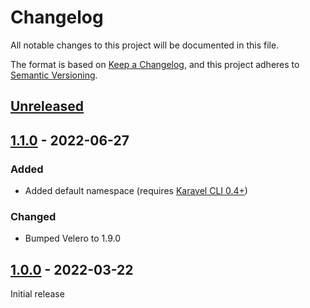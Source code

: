 # Changelog

All notable changes to this project will be documented in this file.

The format is based on [Keep a Changelog](https://keepachangelog.com/en/1.0.0/),
and this project adheres to [Semantic Versioning](https://semver.org/spec/v2.0.0.html).

## [Unreleased]

## [1.1.0] - 2022-06-27

### Added

- Added default namespace (requires [Karavel CLI 0.4+](https://github.com/karavel-io/cli/releases/latest))

### Changed

- Bumped Velero to 1.9.0

## [1.0.0] - 2022-03-22

Initial release

[unreleased]: https://github.com/karavel-io/platform-component-velero/compare/1.1.0...HEAD
[1.1.0]: https://github.com/karavel-io/platform-component-velero/compare/1.0.0...1.1.0
[1.0.0]: https://github.com/karavel-io/platform-component-velero/releases/tag/1.0.0
